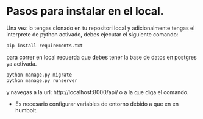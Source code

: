 # Pasos para instalar en el local.

Una vez lo tengas clonado en tu repositori local y adicionalmente tengas el interprete de python activado,
debes ejecutar el siguiente comando:
```cmd
pip install requirements.txt
```
para correr en local recuerda que debes tener la base de datos en postgres ya activada.
```cmd
python manage.py migrate
python manage.py runserver
```
y navegas a la url: http://localhost:8000/api/ o a la que diga el comando.


* Es necesario configurar variables de entorno debido a que en en humbolt.